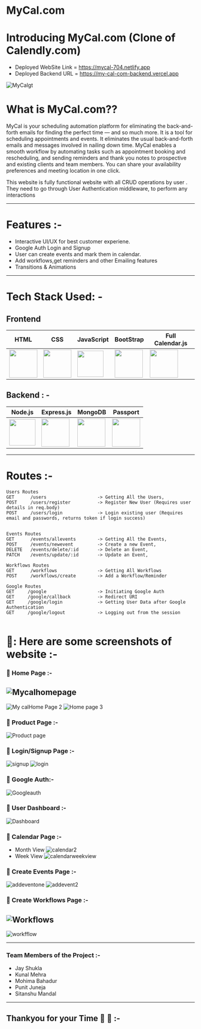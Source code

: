 # MyCal.com

# Introducing MyCal.com  (Clone of Calendly.com)
- Deployed WebSite Link = https://mycal-704.netlify.app
- Deployed Backend URL  = https://my-cal-com-backend.vercel.app

![MyCalgt](https://user-images.githubusercontent.com/112753481/221043576-4501abd5-d872-4171-b56a-6e27f607fa9a.png)

# What is MyCal.com??

MyCal is your scheduling automation platform for eliminating the back-and-forth emails for finding the perfect time — and so much more.
It is a tool for scheduling appointments and events. It eliminates the usual back-and-forth emails and messages involved in nailing down time.
MyCal enables a smooth workflow by automating tasks such as appointment booking and rescheduling,
and sending reminders and thank you notes to prospective and existing clients and team members.
You can share your availability preferences and meeting location in one click.

This website is fully functional website with all CRUD operations by user .
They need to go through User Authentication middleware, to perform any interactions

---

# Features :-

- Interactive UI/UX for best customer experiene.
- Google Auth Login and Signup
- User can create events and mark them in calendar.
- Add workflows,get reminders and other Emailing features
- Transitions & Animations

---

# Tech Stack Used: -

## Frontend

| HTML                                                                                                                           | CSS                                                                                                                            | JavaScript                                                                                                                     | BootStrap                                                                                                                      | Full Calendar.js                                                                                                                |
| ------------------------------------------------------------------------------------------------------------------------------ | ------------------------------------------------------------------------------------------------------------------------------ | ------------------------------------------------------------------------------------------------------------------------------ | ------------------------------------------------------------------------------------------------------------------------------ | ------------------------------------------------------------------------------------------------------------------------------- |
| <img width="75px" src="https://user-images.githubusercontent.com/25181517/192158954-f88b5814-d510-4564-b285-dff7d6400dad.png"> | <img width="75px" src="https://user-images.githubusercontent.com/25181517/183898674-75a4a1b1-f960-4ea9-abcb-637170a00a75.png"> | <img width="70px" src="https://user-images.githubusercontent.com/25181517/117447155-6a868a00-af3d-11eb-9cfe-245df15c9f3f.png"> | <img width="75px" src="https://user-images.githubusercontent.com/25181517/183898054-b3d693d4-dafb-4808-a509-bab54cf5de34.png"> | <img width="75px" src="https://user-images.githubusercontent.com/112753481/233935786-0e96b087-6f65-4591-8ce2-a8f57aced31e.png"> |

## Backend : -

| Node.js                                                                                                                         | Express.js                                                                                                                      | MongoDB                                                                                                       | Passport                                                                                                                        |
| ------------------------------------------------------------------------------------------------------------------------------- | ------------------------------------------------------------------------------------------------------------------------------- | ------------------------------------------------------------------------------------------------------------- | ------------------------------------------------------------------------------------------------------------------------------- |
| <img width="70px" src="https://user-images.githubusercontent.com/112753481/229047696-de3bf177-16a0-4161-a140-dd89e4fe7b22.png"> | <img width="75px" src="https://user-images.githubusercontent.com/112753481/229164589-4e724000-542d-4deb-9e11-cca7739c2b01.png"> | <img width="75px" src="https://cdn.icon-icons.com/icons2/2415/PNG/512/mongodb_original_logo_icon_146424.png"> | <img width="75px" src="https://user-images.githubusercontent.com/112753481/233825866-91f342c0-f567-4f9f-af03-e9acc86a784d.png"> |

---

# Routes :-

```
Users Routes
GET      /users                   -> Getting All the Users,
POST     /users/register          -> Register New User (Requires user details in req.body)
POST     /users/login             -> Login existing user (Requires email and passwords, returns token if login success)


Events Routes
GET      /events/allevents        -> Getting All the Events,
POST     /events/newevent         -> Create a new Event,
DELETE   /events/delete/:id       -> Delete an Event,
PATCH    /events/update/:id       -> Update an Event,

Workflows Routes
GET      /workflows               -> Getting All Workflows
POST     /workflows/create        -> Add a Workflow/Reminder

Google Routes
GET     /google                   -> Initiating Google Auth
GET     /google/callback          -> Redirect URI
GET     /google/login             -> Getting User Data after Google Authentication
GET     /google/logout            -> Logging out from the session


```

# 🔷: Here are some screenshots of website :-

### :large_blue_circle: Home Page :-

## ![Mycalhomepage](https://user-images.githubusercontent.com/112753481/221044962-a07bf5ca-271f-4121-a059-728abcde6101.jpg)

![My calHome Page 2](https://user-images.githubusercontent.com/112753481/221044982-eecdca44-60fa-48af-b9c5-b5519d88ea34.jpg)
![Home page 3](https://user-images.githubusercontent.com/112753481/221465257-76a00068-242e-4c8d-bbb0-720fa9d1c03f.jpg)

### :large_blue_circle: Product Page :-

![Product page](https://user-images.githubusercontent.com/112753481/221465069-ae44c81d-0b89-4e85-a478-975841a5afd1.jpg)

### :large_blue_circle: Login/Signup Page :-

![signup](https://user-images.githubusercontent.com/112753481/233952458-6a343629-cd5a-4a92-946d-b633a1a5a057.png)
![login](https://user-images.githubusercontent.com/112753481/233952469-9e1ad7c0-5963-4653-97b9-2ed389bbf87f.png)


### :large_blue_circle: Google Auth:-
![Googleauth](https://user-images.githubusercontent.com/112753481/233952575-e5138872-988f-4978-a901-8ca9bb6699e8.png)


### :large_blue_circle: User Dashboard :-
![Dashboard](https://user-images.githubusercontent.com/112753481/233952618-399a8042-5bf5-40c2-94e8-c40d9ca440c0.png)

### :large_blue_circle: Calendar Page :-
- Month View
![calendar2](https://user-images.githubusercontent.com/112753481/233952783-9916da98-ecbe-4df5-be45-140e3ae235d4.png)
- Week View
![calendarweekview](https://user-images.githubusercontent.com/112753481/233952891-013ac27e-cbad-430c-b3b5-a405dbf01062.png)

### :large_blue_circle: Create Events Page :-
![addeventone](https://user-images.githubusercontent.com/112753481/233952962-4da20910-9e4a-427e-988d-05da1e176898.png)
![addevent2](https://user-images.githubusercontent.com/112753481/233952975-8fca4b4a-0a5c-494e-a043-48cbf40068dd.png)

### :large_blue_circle: Create Workflows Page :-

## ![Workflows](https://user-images.githubusercontent.com/112753481/221465225-a0c9fe15-73c6-4942-9c0d-9bc5f700f2c3.jpg)
![workfflow](https://user-images.githubusercontent.com/112753481/233953000-b734e66d-fbdc-4932-8a7b-b58dfdb4f68b.png)

---
### Team Members of the Project :- 
- Jay Shukla
- Kunal Mehra
- Mohima Bahadur
- Punit Juneja
- Sitanshu Mandal

---
## Thankyou for your Time :raised_hands: 💝 :-
